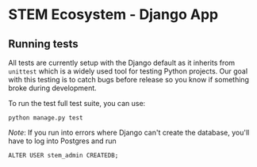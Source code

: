 # STEM Ecosystem - Django App

## Running tests

All tests are currently setup with the Django default as it inherits from `unittest` which is a widely used tool for testing Python projects. Our goal with this testing is to catch bugs before release so you know if something broke during development.

To run the test full test suite, you can use:

```
python manage.py test
```

_Note_: If you run into errors where Django can't create the database, you'll have to log into Postgres and run 

```
ALTER USER stem_admin CREATEDB;
```
